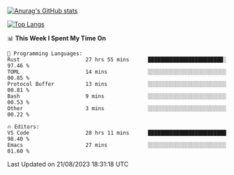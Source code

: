[![Anurag's GitHub stats](https://github-readme-stats.vercel.app/api?username=wugouzi&count_private=true)](https://github.com/anuraghazra/github-readme-stats)

[![Top Langs](https://github-readme-stats.vercel.app/api/top-langs/?username=wugouzi&layout=compact&count_private=true&hide=html)](https://github.com/anuraghazra/github-readme-stats)

<!--START_SECTION:waka-->
📊 **This Week I Spent My Time On** 

```text
💬 Programming Languages: 
Rust                     27 hrs 55 mins      ████████████████████████░   97.46 % 
TOML                     14 mins             ░░░░░░░░░░░░░░░░░░░░░░░░░   00.85 % 
Protocol Buffer          13 mins             ░░░░░░░░░░░░░░░░░░░░░░░░░   00.81 % 
Bash                     9 mins              ░░░░░░░░░░░░░░░░░░░░░░░░░   00.53 % 
Other                    3 mins              ░░░░░░░░░░░░░░░░░░░░░░░░░   00.22 % 

🔥 Editors: 
VS Code                  28 hrs 11 mins      █████████████████████████   98.40 % 
Emacs                    27 mins             ░░░░░░░░░░░░░░░░░░░░░░░░░   01.60 % 
```


 Last Updated on 21/08/2023 18:31:18 UTC
<!--END_SECTION:waka-->

<!--
**wugouzi/wugouzi** is a ✨ _special_ ✨ repository because its `README.md` (this file) appears on your GitHub profile.

Here are some ideas to get you started:

- 🔭 I’m currently working on ...
- 🌱 I’m currently learning ...
- 👯 I’m looking to collaborate on ...
- 🤔 I’m looking for help with ...
- 💬 Ask me about ...
- 📫 How to reach me: ...
- 😄 Pronouns: ...
- ⚡ Fun fact: ...
-->
